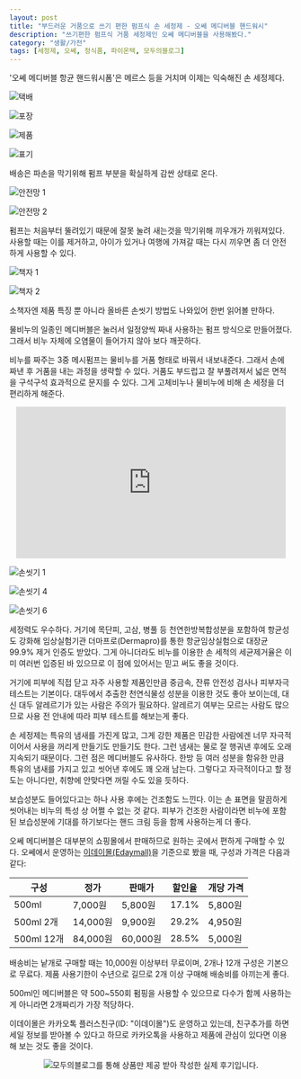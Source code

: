 ```yaml
---
layout: post
title: "부드러운 거품으로 쓰기 편한 펌프식 손 세정제 - 오쎄 메디버블 핸드워시"
description: "쓰기편한 펌프식 거품 세정제인 오쎄 메디버블을 사용해봤다."
category: "생활/가전"
tags: [세정제, 오쎄, 정식품, 파이온텍, 모두의블로그]
---
```


'오쎄 메디버블 항균 핸드워시폼'은
메르스 등을 거치며 이제는 익숙해진 손 세정제다.

![택배](https://lh3.googleusercontent.com/v2I1NSf7zTdJjTs5dfqLbXI6xcZyQVmksTWNeFHNWtCUWW5fX96ds5Whe4qQINDmRAXZlfvUA3CHaA=s480)

![포장](https://lh3.googleusercontent.com/JvwqEWC5v_WLNtVyGqiKRlHD6Kiymt30FY8TGt-fCbyO1U_rPZl1VaZTUbuJql_Vph82kgUQXF7HAw=s480)

![제품](https://lh3.googleusercontent.com/WSHnGXWWxhLUPutLoJ-iahpf_tdmA0QOtsDMoZigRq3Vt0ZRbzhGBc54kajsWl-rQ5oOZAv_S0wGGQ=s480)

![표기](https://lh3.googleusercontent.com/olb6oRKsW3uOli7rEFH89-uRv35RDyqGWZNrZ931OKqZXUuXic48-zx-4Z-PFzWOkFaONd2W8wjBFA=s480)

배송은 파손을 막기위해 펌프 부분을 확실하게 감싼 상태로 온다.

![안전망 1](https://lh3.googleusercontent.com/JV8aoc5lBh8cn65kSXESNrGpqgW5enKpTX4tTnsvBIVFHJxBaj6xWAeyxluOvJr9MOIf1cWPES1W6A=s480)

![안전망 2](https://lh3.googleusercontent.com/jyOri5AbB8n2GjFXkjR5vub8vFF3QxQC2cKqN5XPePEk7yXJd_p2556-qeAcZ5v9qRgLSL8AFyxTwA=s480)

펌프는 처음부터 뚤려있기 때문에 잘못 눌려 새는것을 막기위해 끼우개가 끼워져있다.
사용할 때는 이를 제거하고,
아이가 있거나 여행에 가져갈 때는 다시 끼우면 좀 더 안전하게 사용할 수 있다.

![책자 1](https://lh3.googleusercontent.com/mRkAcsOnNoK8EKWv0RD4t-ItNFcLX35j4Io3wSvTJg2XqxeFHj6zHzNxAFpOdwEWDwGO-pfvmO7eLA=s480)

![책자 2](https://lh3.googleusercontent.com/APKps7H08oYmV0gqE6B5PuMX-TunmGMVOqzSrO-9eq724QbRyyTefj-k8cTl9D8GAuVaYMCe_RcnbQ=s480)

소책자엔 제품 특징 뿐 아니라 올바른 손씻기 방법도 나와있어 한번 읽어볼 만하다.

물비누의 일종인 메디버블은
눌러서 일정양씩 짜내 사용하는 펌프 방식으로 만들어졌다.
그래서 비누 자체에 오염물이 들어가지 않아 보다 깨끗하다.

비누를 짜주는 3중 메시펌프는 물비누를 거품 형태로 바꿔서 내보내준다.
그래서 손에 짜낸 후 거품을 내는 과정을 생략할 수 있다.
거품도 부드럽고 잘 부풀려져서 넓은 면적을 구석구석 효과적으로 문지를 수 있다.
그게 고체비누나 물비누에 비해 손 세정을 더 편리하게 해준다.

<center><iframe width="480" height="270" src="https://www.youtube.com/embed/e0kX8lZW_q8" frameborder="0" allow="accelerometer; autoplay; encrypted-media; gyroscope; picture-in-picture" allowfullscreen></iframe></center>

![손씻기 1](https://lh3.googleusercontent.com/_1D8eewZQlknNXwLh6l96aYgOSHr_44B9AIRs1DlMHlm1WesNTi1OvwB3iztqwCDuglJP7HNx2V2zg=s480)

![손씻기 4](https://lh3.googleusercontent.com/n2J2kBkyHrMsezfeJBJuS51nnNiMTAZdyjMDzAodHVyyjmjjGTA0AC6gbRj5q5PdAL3cahEFWsT3KQ=s480)

![손씻기 6](https://lh3.googleusercontent.com/-suq5XiOCRblRl0U18RobmftIzyt1PaeToB6FUsIn3n9ItiOU29KDlYkqtwiz_pqOyqS-igUeMGAbw=s480)

세정력도 우수하다.
거기에 목단피, 고삼, 병풀 등 천연한방복합성분을 포함하여 항균성도 강화해
임상실험기관 더마프로(Dermapro)를 통한 항균임상실험으로
대장균 99.9% 제거 인증도 받았다.
그게 아니더라도 비누를 이용한 손 세척의 세균제거율은 이미 여러번 입증된 바 있으므로
이 점에 있어서는 믿고 써도 좋을 것이다.

거기에 피부에 직접 닫고 자주 사용할 제품인만큼
중금속, 잔류 안전성 검사나 피부자극테스트는 기본이다.
대두에서 추출한 천연식물성 성분을 이용한 것도 좋아 보이는데,
대신 대두 알레르기가 있는 사람은 주의가 필요하다.
알레르기 여부는 모르는 사람도 많으므로 사용 전 안내에 따라 피부 테스트를 해보는게 좋다.

손 세정제는 특유의 냄새를 가진게 많고,
그게 강한 제품은 민감한 사람에겐 너무 자극적이어서 사용을 꺼리게 만들기도 만들기도 한다.
그런 냄새는 물로 잘 행궈낸 후에도 오래 지속되기 때문이다.
그런 점은 메디버블도 유사하다.
한방 등 여러 성분을 함유한 만큼 특유의 냄새를 가지고 있고 씻어낸 후에도 꽤 오래 남는다.
그렇다고 자극적이다고 할 정도는 아니다만,
취향에 안맞다면 꺼릴 수도 있을 듯하다.

보습성분도 들어있다고는 하나 사용 후에는 건조함도 느낀다.
이는 손 표면을 말끔하게 씻어내는 비누의 특성 상 어쩔 수 없는 것 같다.
피부가 건조한 사람이라면 비누에 포함된 보습성분에 기대를 하기보다는
핸드 크림 등을 함께 사용하는게 더 좋다.

오쎄 메디버블은 대부분의 쇼핑몰에서 판매하므로 원하는 곳에서 편하게 구매할 수 있다.
오쎄에서 운영하는 [이데이몰(Edaymall)](http://www.edaymall.com/display/goods.do?goods_code=10237570)을 기준으로 봤을 때,
구성과 가격은 다음과 같다:

구성       | 정가     | 판매가   | 할인율 | 개당 가격
-----------|----------|----------|--------|-----------
500ml      |  7,000원 |  5,800원 |  17.1% | 5,800원
500ml  2개 | 14,000원 |  9,900원 |  29.2% | 4,950원
500ml 12개 | 84,000원 | 60,000원 |  28.5% | 5,000원

배송비는 낱개로 구매할 때는 10,000원 이상부터 무료이며,
2개나 12개 구성은 기본으로 무료다.
제품 사용기한이 수년으로 길므로 2개 이상 구매해 배송비를 아끼는게 좋다.

500ml인 메디버블은 약 500~550회 펌핑을 사용할 수 있으므로
다수가 함께 사용하는게 아니라면 2개짜리가 가장 적당하다.

이데이몰은 카카오톡 플러스친구(ID: "이데이몰")도 운영하고 있는데,
친구추가를 하면 세일 정보를 받아볼 수 있다고 하므로
카카오톡을 사용하고 제품에 관심이 있다면 이용해 보는 것도 좋을 것이다.



<center><img src="https://moduad.com/img/sponser_img.php?mb_mb=reznoagmailcom&wr_wr=452026&bo_table=life&p_wr_wr=28416" alt="모두의블로그를 통해 상품만 제공 받아 작성한 실제 후기입니다." /></center>
